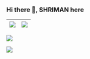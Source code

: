 ### Hi there 👋, SHRIMAN here

|![](https://github-readme-stats.vercel.app/api?username=shrimanm&show_icons=true&theme=radical)|![](https://github-readme-stats.vercel.app/api/top-langs/?username=shrimanm&layout=compact&theme=tokyonight)|
|-|-|

![](https://activity-graph.herokuapp.com/graph?username=shrimanm&theme=redical)

![](https://komarev.com/ghpvc/?username=madhuprakash19)
